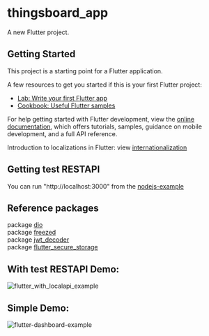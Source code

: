 # thingsboard_app

A new Flutter project.

## Getting Started

This project is a starting point for a Flutter application.

A few resources to get you started if this is your first Flutter project:

- [Lab: Write your first Flutter app](https://docs.flutter.dev/get-started/codelab)
- [Cookbook: Useful Flutter samples](https://docs.flutter.dev/cookbook)

For help getting started with Flutter development, view the
[online documentation](https://docs.flutter.dev/), which offers tutorials,
samples, guidance on mobile development, and a full API reference.

Introduction to localizations in Flutter: view [internationalization](https://docs.flutter.dev/development/accessibility-and-localization/internationalization)  
  
## Getting test RESTAPI  
You can run "http://localhost:3000" from the [nodejs-example](https://github.com/yungwenpeng/nodejs-example)  
  
## Reference packages  
package [dio](https://pub.dev/packages/dio)  
package [freezed](https://pub.dev/packages/freezed)  
package [jwt_decoder](https://pub.dev/packages/jwt_decoder)  
package [flutter_secure_storage](https://pub.dev/packages/flutter_secure_storage)  
  
## With test RESTAPI Demo:  
![flutter_with_localapi_example](flutter_with_localapi_example.gif)  
  
## Simple Demo:  
![flutter-dashboard-example](flutter_example.gif)  
  